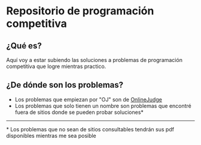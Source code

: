 # Repositorio de programación competitiva

## ¿Qué es?

Aquí voy a estar subiendo las soluciones a problemas de programación competitiva que logre mientras practico.

## ¿De dónde son los problemas?

* Los problemas que empiezan por "OJ" son de [OnlineJudge](https://onlinejudge.org/)
* Los problemas que solo tienen un nombre son problemas que encontré fuera de sitios donde se pueden probar soluciones*

---

\* Los problemas que no sean de sitios consultables tendrán sus pdf disponibles mientras me sea posible
